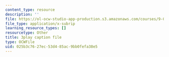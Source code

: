 ```yaml
---
content_type: resource
description: ''
file: https://ol-ocw-studio-app-production.s3.amazonaws.com/courses/9-00sc-introduction-to-psychology-fall-2011/025b3c7627ec53d485ac9bb0fefa38e5_2fbrl6WoIyo.vtt
file_type: application/x-subrip
learning_resource_types: []
resourcetype: Other
title: 3play caption file
type: OCWFile
uid: 025b3c76-27ec-53d4-85ac-9bb0fefa38e5
---
```

